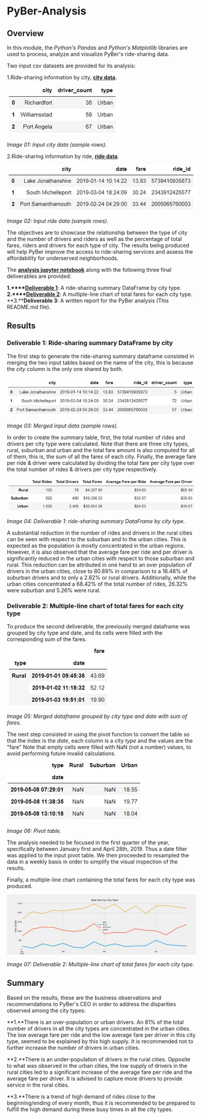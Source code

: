 # PyBer-Analysis

## Overview

In this module, the *Python's Pandas* and *Python's Matplotlib* libraries are used to process, analyze and visualize PyBer's ride-sharing data.

Two input csv datasets are provided for its analysis:

1.Ride-sharing information by city, **[city data](./Resources/city_data.csv)**.

![Image 01](./analysis/Image01_city_data.jpg)

*Image 01: Input city data (sample rows).*

2.Ride-sharing information by ride, **[ride data](./Resources/ride_data.csv)**.

![Image 02](./analysis/Image02_ride_data.jpg)

*Image 02: Input ride data (sample rows).*

The objectives are to showcase the relationship between the type of city and the number of drivers and riders as well as the percentage of total fares, riders and drivers for each type of city. The results being produced will help PyBer improve the access to ride-sharing services and assess the affordability for underserved neighborhoods.

The **[analysis jupyter notebook](./PyBer_Challenge.ipynb)** along with the following three final deliverables are provided:

**1.****[Deliverable 1](./analysis/Deliverable1_SummaryDF.jpg)**: A ride-sharing summary DataFrame by city type.
**2.****[Deliverable 2](./analysis/Deliverable2_LineChart.jpg)**: A multiple-line chart of total fares for each city type.
**3.****Deliverable 3**: A written report for the PyBer analysis (This README.md file).

## Results

### **Deliverable 1: Ride-sharing summary DataFrame by city**

The first step to generate the ride-sharing summary dataframe consisted in merging the two input tables based on the name of the city, this is because the *city* column is the only one shared by both.  

![Image 03](./analysis/Image03_merged_table.jpg)

*Image 03: Merged input data (sample rows).*

In order to create the summary table, first, the total number of rides and drivers per city type were calculated. Note that there are three city types, rural, suburban and urban and the total fare amount is also computed for all of them, this is, the sum of all the fares of each city. Finally, the average fare per ride & driver were calculated by dividing the total fare per city type over the total number of rides & drivers per city type respectively.

![Image 04](./analysis/Deliverable1_SummaryDF.jpg)

*Image 04: Deliverable 1: ride-sharing summary DataFrame by city type.*

A substantial reduction in the number of rides and drivers in the rural cities can be seen with respect to the suburban and to the urban cities. This is expected as the population is mostly concentrated in the urban regions. However, it is also observed that the average fare per ride and per driver is significantly reduced in the urban cities with respect to those suburban and rural. This reduction can be attributed in one hand to an over population of drivers in the urban cities, close to 80.89% in comparison to a 16.48% of suburban drivers and to only a 2.62% or rural drivers. Additionally, while the urban cities concentrated a 68.42% of the total number of rides, 26.32% were suburban and 5.26% were rural.

### **Deliverable 2: Multiple-line chart of total fares for each city type**

To produce the second deliverable, the previously merged dataframe was grouped by city type and date, and its cells were filled with the corresponding sum of the fares.

![Image 05](./analysis/Image05_multipleindex_df.jpg)

*Image 05: Merged dataframe grouped by city type and date with sum of fares.*

The next step consisted in using the pivot function to convert the table so that the index is the *date*, each column is a city *type* and the values are the "fare" Note that empty cells were filled with NaN (not a number) values, to avoid performing future invalid calculations.

![Image 06](./analysis/Image06_pivot_table.jpg)

*Image 06: Pivot table.*

The analysis needed to be focused in the first quarter of the year, specifically between January first and April 28th, 2019. Thus a date filter was applied to the input pivot table. We then proceeded to resampled the data in a weekly basis in order to simplify the visual inspection of the results.

Finally, a multiple-line chart containing the total fares for each city type was produced.

![Image 07](./analysis/Deliverable2_LineChart.jpg)

*Image 07: Deliverable 2: Multiple-line chart of total fares for each city type.*

## Summary

Based on the results, these are the business observations and recommendations to PyBer's CEO in order to address the disparities observed among the city types:

**1.**There is an over-population or urban drivers. An 81% of the total number of drivers in all the city types are concentrated in the urban cities. The low average fare per ride and the low average fare per driver in this city type, seemed to be explained by this high supply. It is recommended not to further increase the number of drivers in urban cities.

**2.**There is an under-population of drivers in the rural cities. Opposite to what was observed in the urban cities, the low supply of drivers in the rural cities led to a significant increase of the average fare per ride and the average fare per driver. It is advised to capture more drivers to provide service in the rural cities.

**3.**There is a trend of high demand of rides close to the beginning/ending of every month, thus it is recommended to be prepared to fulfill the high demand during these busy times in all the city types.